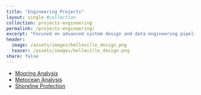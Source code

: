 ```yaml
---
title: "Engineering Projects"
layout: single #collection
collection: projects-engineering
permalink: /projects-engineering/
excerpt: "Focused on advanced system design and data engineering pipelines for practical marine and coastal applications."
header: 
  image: /assets/images/belleville_design.png
  teaser: /assets/images/belleville_design.png
share: false
---
```


- [Mooring Analysis](./1_mooring/)
- [Metocean Analysis](./2_metocean/)
- [Shoreline Protection](./3_shorelineprotection/)
